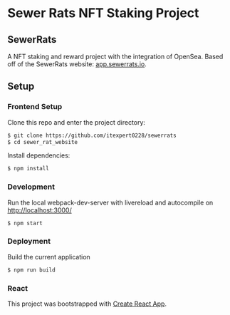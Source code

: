 # Sewer Rats NFT Staking Project
## SewerRats

A NFT staking and reward project with the integration of OpenSea. Based off of the SewerRats website: [app.sewerrats.io](https://app.sewerrats.io/).

## Setup
### Frontend Setup
Clone this repo and enter the project directory:

```sh
$ git clone https://github.com/itexpert0228/sewerrats
$ cd sewer_rat_website
```
Install dependencies:
```sh
$ npm install
```

### Development
Run the local webpack-dev-server with livereload and autocompile on [http://localhost:3000/](http://localhost:3000/)
```sh
$ npm start
```
### Deployment
Build the current application
```sh
$ npm run build
```

### React
This project was bootstrapped with [Create React App](https://github.com/facebook/create-react-app).
